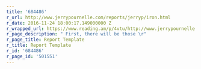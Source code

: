 ```yaml
---
title: '684486'
r_url: http://www.jerrypournelle.com/reports/jerryp/iron.html
r_date: 2016-11-24 18:00:17.149000000 Z
r_wrapped_url: https://www.reading.am/p/4vtu/http://www.jerrypournelle.com/reports/jerryp/iron.html
r_page_description: " First, there will be those \r"
r_page_title: Report Template
r_title: Report Template
r_id: '684486'
r_page_id: '501551'
---
```



